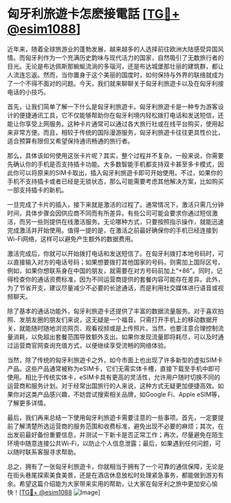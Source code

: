 # 匈牙利旅遊卡怎麽接電話 [[TG💪+ @esim1088](https://t.me/s/esim1088)]

近年来，随着全球旅游业的蓬勃发展，越来越多的人选择前往欧洲大陆感受异国风情。而匈牙利作为一个充满历史韵味与现代活力的国家，自然吸引了无数旅行者的目光。无论是布达佩斯那蜿蜒流淌的多瑙河，还是布达城堡那壮丽的建筑群，都让人流连忘返。然而，当你置身于这个美丽的国度时，如何保持与外界的联络就成为了一个不得不面对的问题。今天，我们就来聊聊关于匈牙利旅遊卡以及在匈牙利接电话的小技巧。

首先，让我们简单了解一下什么是匈牙利旅遊卡。匈牙利旅遊卡是一种专为游客设计的便捷通讯工具，它不仅能够帮助你在匈牙利境内轻松拨打电话和发送短信，还能让你享受上网服务。这种卡片通常可以通过各大旅行社或在线平台购买，使用起来非常方便。而且，相较于传统的国际漫游服务，匈牙利旅遊卡往往更具性价比，适合预算有限但又希望保持通讯畅通的旅行者。

那么，具体该如何使用这张卡片呢？其实，整个过程并不复杂。一般来说，你需要先确认你的手机是否支持插卡功能。大多数智能手机都支持双卡甚至多卡模式，因此你可以将原来的SIM卡取出，插入匈牙利旅遊卡即可开始使用。不过，如果你的手机不支持插卡或者已经是无锁状态，那么可能需要考虑其他解决方案，比如购买一部支持插卡的新机。

一旦完成了卡片的插入，接下来就是激活的过程了。通常情况下，激活只需几分钟时间，具体步骤会因供应商不同而有所差异。有些公司可能会要求你通过短信激活，而另一些则提供在线激活服务。无论哪种方式，只要按照指示操作，就能迅速完成激活并开始使用。值得一提的是，在激活之前最好确保你的手机已经连接到Wi-Fi网络，这样可以避免产生额外的数据费用。

激活完成后，你就可以开始拨打电话和发送短信了。在匈牙利拨打本地号码时，可以直接输入对方的电话号码；如果想要拨打其他国家的号码，则需加上国际区号。例如，如果你想联系身在中国的朋友，就需要在对方号码前加上“+86”。同时，记得检查你的通话资费标准，因为不同运营商提供的套餐内容可能存在差异。此外，为了节省开支，建议尽量减少不必要的长途通话，而是利用社交媒体进行语音或视频聊天。

除了基本的通话功能外，匈牙利旅遊卡还提供了丰富的数据流量服务。对于喜欢拍照、发朋友圈的朋友们来说，这无疑是一个福音。只需打开手机上的移动数据开关，就能随时随地浏览网页、观看视频或是上传照片。当然，也要注意合理控制流量消耗，以免超出套餐范围导致额外支出。如果你发现流量即将耗尽，可以及时通过运营商官网查询充值方式，以便继续享受流畅的网络体验。

当然，除了传统的匈牙利旅遊卡之外，如今市面上也出现了许多新型的虚拟SIM卡产品。这些产品通常被称为eSIM卡，它们无需实体卡槽，直接下载至手机中即可使用。相比于传统实体卡，eSIM卡具有更高的灵活性，允许用户随时切换不同的运营商和服务计划。对于经常出国旅行的人来说，这种方式无疑更加便捷高效。如果你对这类产品感兴趣，不妨尝试搜索相关品牌，如Google Fi、Apple eSIM等，了解更多详情。

最后，我们再来总结一下使用匈牙利旅遊卡需要注意的一些事项。首先，一定要提前了解清楚所选运营商的服务范围和收费标准，避免出现不必要的麻烦；其次，在出发前最好备份重要信息，并测试一下新卡是否正常工作；再次，尽量避免在陌生环境中随意连接公共Wi-Fi，以防止个人信息泄露；最后，如果遇到任何问题，可以随时联系客服寻求帮助。

总之，拥有了一张匈牙利旅遊卡，你就相当于拥有了一个可靠的通信保障，无论是在街头巷尾探索美食美景，还是在酒店休息放松时处理紧急事务，都能做到游刃有余。希望这篇介绍能为大家带来实用的帮助，让大家在匈牙利之旅中更加安心愉快！[[TG💪+ @esim1088](https://t.me/s/esim1088) ![Image](https://i.postimg.cc/4NQfJmqS/Snipaste-2025-05-13-00-14-12.png)]